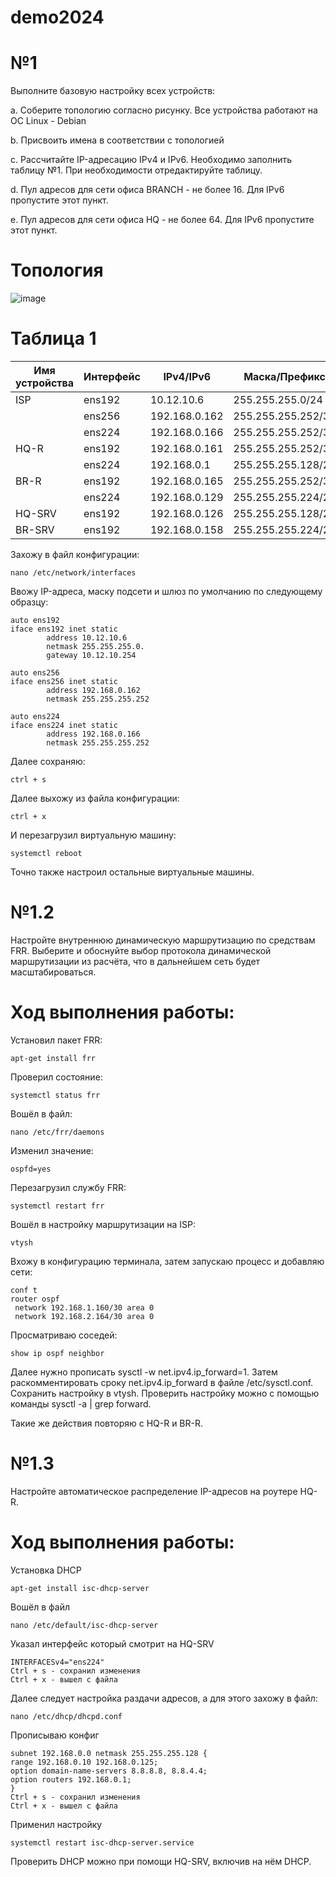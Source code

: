 # demo2024
# №1
Выполните базовую настройку всех устройств:

a. Соберите топологию согласно рисунку. Все устройства работают на OC Linux - Debian 

b. Присвоить имена в соответствии с топологией

c. Рассчитайте IP-адресацию IPv4 и IPv6. Необходимо заполнить таблицу №1. При необходимости отредактируйте таблицу.

d. Пул адресов для сети офиса BRANCH - не более 16. Для IPv6 пропустите этот пункт.

e. Пул адресов для сети офиса HQ - не более 64. Для IPv6 пропустите этот пункт.


          
 
 # Топология 
 
   ![image](https://github.com/Ganibal-24/demo2024/assets/148868527/f418c7cc-4fa7-475e-83b2-05b348a75161)

# Таблица 1

| Имя устройства | Интерфейс   | IPv4/IPv6        |    Маска/Префикс    | Шлюз         |
| -----------    | ----------- |------------      |   ---------------   |------        |
| ISP            | ens192      | 10.12.10.6       |  255.255.255.0/24   | 10.12.10.254 |
|                | ens256      | 192.168.0.162    |  255.255.255.252/30 |              |
|                | ens224      | 192.168.0.166    |  255.255.255.252/30 |              |
| HQ-R           | ens192      | 192.168.0.161    |  255.255.255.252/30 | 192.168.0.162|
|                | ens224      | 192.168.0.1      |  255.255.255.128/25 |              |
| BR-R           | ens192      | 192.168.0.165    |  255.255.255.252/30 | 192.168.0.166|
|                | ens224      | 192.168.0.129    |  255.255.255.224/27 |              |
| HQ-SRV         | ens192      | 192.168.0.126    |  255.255.255.128/25 | 192.168.0.1  |
| BR-SRV         | ens192      | 192.168.0.158    |  255.255.255.224/27 | 192.168.0.129|

Захожу в файл конфигурации:
```
nano /etc/network/interfaces
```
Ввожу IP-адреса, маску подсети и шлюз по умолчанию по следующему образцу:
```
auto ens192
iface ens192 inet static
        address 10.12.10.6
        netmask 255.255.255.0.
        gateway 10.12.10.254

auto ens256
iface ens256 inet static
        address 192.168.0.162
        netmask 255.255.255.252
        
auto ens224
iface ens224 inet static
        address 192.168.0.166
        netmask 255.255.255.252
```
Далее сохраняю:
```
ctrl + s
```
Далее выхожу из файла конфигурации:
```
ctrl + x
```
И перезагрузил виртуальную машину:
```
systemctl reboot
```
Точно также настроил остальные виртуальные машины.

# №1.2
Настройте внутреннюю динамическую маршрутизацию по средствам FRR. Выберите и обоснуйте выбор протокола динамической маршрутизации из расчёта, что в дальнейшем сеть будет масштабироваться.
# Ход выполнения работы:
Установил пакет FRR:
```
apt-get install frr
```
Проверил состояние:
```
systemctl status frr
```
Вошёл в файл:
```
nano /etc/frr/daemons
```
Изменил значение:
```
ospfd=yes
```
Перезагрузил службу FRR:
```
systemctl restart frr
```
Вошёл в настройку маршрутизации на ISP:
```
vtysh
```
Вхожу в конфигурацию терминала, затем запускаю процесс и добавляю сети:
```
conf t
router ospf
 network 192.168.1.160/30 area 0
 network 192.168.2.164/30 area 0
```
Просматриваю соседей:
```
show ip ospf neighbor
```
Далее нужно прописать sysctl -w net.ipv4.ip_forward=1. Затем раскомментировать сроку net.ipv4.ip_forward в файле /etc/sysctl.conf. Сохранить настройку в vtysh. Проверить настройку можно с помощью команды sysctl -a | grep forward.

Такие же действия повторяю с HQ-R и BR-R.
# №1.3
Настройте автоматическое распределение IP-адресов на роутере HQ-R.
# Ход выполнения работы:
Установка DHCP
```
apt-get install isc-dhcp-server
```
Вошёл в файл
```
nano /etc/default/isc-dhcp-server
```
Указал интерфейс который смотрит на HQ-SRV
```
INTERFACESv4="ens224"
Ctrl + s - сохранил изменения
Ctrl + x - вышел с файла
```
Далее следует настройка раздачи адресов, а для этого захожу в файл:
```
nano /etc/dhcp/dhcpd.conf
```
Прописываю конфиг
```
subnet 192.168.0.0 netmask 255.255.255.128 {
range 192.168.0.10 192.168.0.125;
option domain-name-servers 8.8.8.8, 8.8.4.4;
option routers 192.168.0.1;
}
Ctrl + s - сохранил изменения
Ctrl + x - вышел с файла
```
Применил настройку 
```
systemctl restart isc-dhcp-server.service
```
Проверить DHCP можно при помощи HQ-SRV, включив на нём DHCP.
